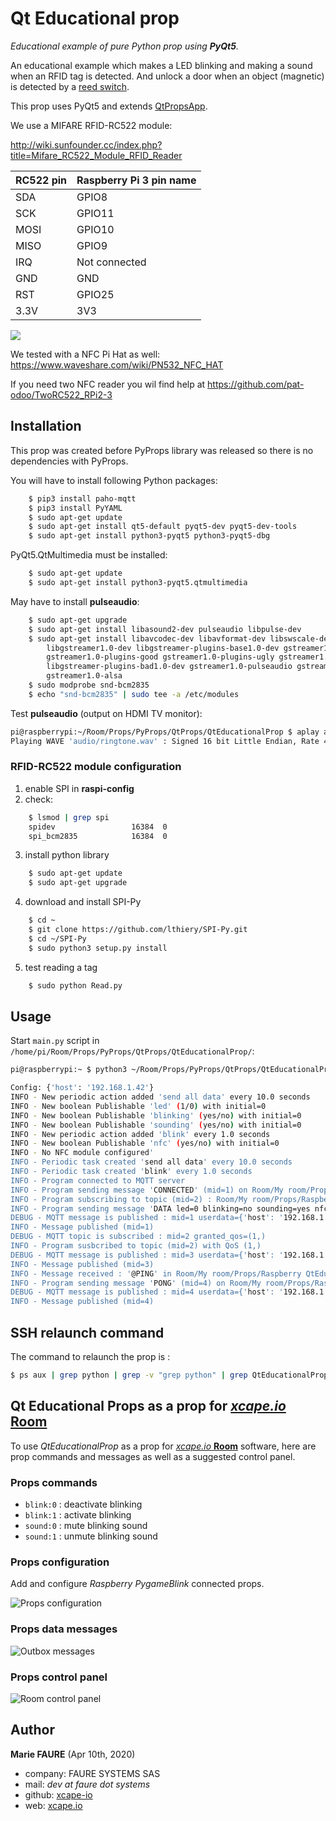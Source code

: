 ﻿# Qt Educational prop
*Educational example of pure Python prop using **PyQt5**.*

An educational example which makes a LED blinking and making a sound when an RFID tag is detected. And unlock a door when an object (magnetic) is detected by a <a href="https://en.wikipedia.org/wiki/Reed_switch" target="_blank">reed switch</a>.

This prop uses PyQt5 and extends <a href="https://github.com/xcape-io/PyProps/blob/master/core/QtPropsApp.py" target="_blank">QtPropsApp</a>.

We use a MIFARE RFID-RC522 module:

http://wiki.sunfounder.cc/index.php?title=Mifare_RC522_Module_RFID_Reader

| RC522 pin | Raspberry Pi 3 pin name   |
|-----------|---------------------------|
| SDA       | GPIO8                     |
| SCK       | GPIO11                    |
| MOSI      | GPIO10                    |
| MISO      | GPIO9                     |
| IRQ       | Not connected             |
| GND       | GND                       |
| RST       | GPIO25                    |
| 3.3V      | 3V3                       |

![](docs/1-module%20schema.png)

We tested with a NFC Pi Hat as well: <a href="https://www.waveshare.com/wiki/PN532_NFC_HAT" target="_blank">https://www.waveshare.com/wiki/PN532_NFC_HAT</a>

If you need two NFC reader you wil find help at <a href="https://github.com/pat-odoo/TwoRC522_RPi2-3" target="_blank">https://github.com/pat-odoo/TwoRC522_RPi2-3</a>


## Installation
This prop was created before PyProps library was released so there is no dependencies with PyProps.

You will have to install following Python packages:
```bash
    $ pip3 install paho-mqtt
    $ pip3 install PyYAML
    $ sudo apt-get update
    $ sudo apt-get install qt5-default pyqt5-dev pyqt5-dev-tools
    $ sudo apt-get install python3-pyqt5 python3-pyqt5-dbg
```

PyQt5.QtMultimedia must be installed:

```bash
    $ sudo apt-get update
    $ sudo apt-get install python3-pyqt5.qtmultimedia
```

May have to install **pulseaudio**:

```bash
    $ sudo apt-get upgrade
    $ sudo apt-get install libasound2-dev pulseaudio libpulse-dev
    $ sudo apt-get install libavcodec-dev libavformat-dev libswscale-dev \
        libgstreamer1.0-dev libgstreamer-plugins-base1.0-dev gstreamer1.0-plugins-base \
        gstreamer1.0-plugins-good gstreamer1.0-plugins-ugly gstreamer1.0-plugins-bad \
        libgstreamer-plugins-bad1.0-dev gstreamer1.0-pulseaudio gstreamer1.0-tools \
        gstreamer1.0-alsa
    $ sudo modprobe snd-bcm2835
    $ echo "snd-bcm2835" | sudo tee -a /etc/modules
```

Test  **pulseaudio** (output on HDMI TV monitor):

```bash
pi@raspberrypi:~/Room/Props/PyProps/QtProps/QtEducationalProp $ aplay audio/ringtone.wav 
Playing WAVE 'audio/ringtone.wav' : Signed 16 bit Little Endian, Rate 44100 Hz, Stereo
```

### RFID-RC522 module configuration
1) enable SPI in **raspi-config**
2) check:
```bash
    $ lsmod | grep spi
    spidev                 16384  0
    spi_bcm2835            16384  0
```
3) install python library
```bash
    $ sudo apt-get update
    $ sudo apt-get upgrade
```
4) download and install SPI-Py
```bash
    $ cd ~
    $ git clone https://github.com/lthiery/SPI-Py.git
    $ cd ~/SPI-Py
    $ sudo python3 setup.py install
```
5) test reading a tag
```bash
    $ sudo python Read.py
```


## Usage
Start `main.py` script in `/home/pi/Room/Props/PyProps/QtProps/QtEducationalProp/`:

```bash
pi@raspberrypi:~ $ python3 ~/Room/Props/PyProps/QtProps/QtEducationalProp/main.py -s 192.168.1.42 -d

Config: {'host': '192.168.1.42'}
INFO - New periodic action added 'send all data' every 10.0 seconds
INFO - New boolean Publishable 'led' (1/0) with initial=0
INFO - New boolean Publishable 'blinking' (yes/no) with initial=0
INFO - New boolean Publishable 'sounding' (yes/no) with initial=0
INFO - New periodic action added 'blink' every 1.0 seconds
INFO - New boolean Publishable 'nfc' (yes/no) with initial=0
INFO - No NFC module configured'
INFO - Periodic task created 'send all data' every 10.0 seconds
INFO - Periodic task created 'blink' every 1.0 seconds
INFO - Program connected to MQTT server
INFO - Program sending message 'CONNECTED' (mid=1) on Room/My room/Props/Raspberry QtEducational/outbox
INFO - Program subscribing to topic (mid=2) : Room/My room/Props/Raspberry QtEducational/inbox
INFO - Program sending message 'DATA led=0 blinking=no sounding=yes nfc=no' (mid=3) on Room/My room/Props/Raspberry QtEducational/outbox
DEBUG - MQTT message is published : mid=1 userdata={'host': '192.168.1.42', 'port': 1883}
INFO - Message published (mid=1)
DEBUG - MQTT topic is subscribed : mid=2 granted_qos=(1,)
INFO - Program susbcribed to topic (mid=2) with QoS (1,)
DEBUG - MQTT message is published : mid=3 userdata={'host': '192.168.1.42', 'port': 1883}
INFO - Message published (mid=3)
INFO - Message received : '@PING' in Room/My room/Props/Raspberry QtEducational/inbox
INFO - Program sending message 'PONG' (mid=4) on Room/My room/Props/Raspberry QtEducational/outbox
DEBUG - MQTT message is published : mid=4 userdata={'host': '192.168.1.42', 'port': 1883}
INFO - Message published (mid=4)

```


## SSH relaunch command
The command to relaunch the prop is :

```bash
$ ps aux | grep python | grep -v "grep python" | grep QtEducationalProp/main.py | awk '{print $2}' | xargs kill -9 && screen -d -m python3 /home/pi/Room/Props/PyProps/QtProps/QtEducationalProp/main.py -s %BROKER%
```

## Qt Educational Props as a prop for <a href="https://xcape.io/" target="_blank">*xcape.io* **Room**</a>
To use *QtEducationalProp* as a prop for <a href="https://xcape.io/" target="_blank">*xcape.io* **Room**</a> software, here are prop commands and messages as well as a suggested control panel.

### Props commands
* `blink:0` : deactivate blinking
* `blink:1` : activate blinking
* `sound:0` : mute blinking sound
* `sound:1` : unmute blinking sound

### Props configuration
Add and configure *Raspberry PygameBlink* connected props.

![Props configuration](props/props-configuration.png)

### Props data messages

![Outbox messages](props/outbox-messages.png)

### Props control panel

![Room control panel](props/room-control-panel.png)


## Author

**Marie FAURE** (Apr 10th, 2020)
* company: FAURE SYSTEMS SAS
* mail: *dev at faure dot systems*
* github: <a href="https://github.com/xcape-io?tab=repositories" target="_blank">xcape-io</a>
* web: <a href="https://xcape.io/" target="_blank">xcape.io</a>
